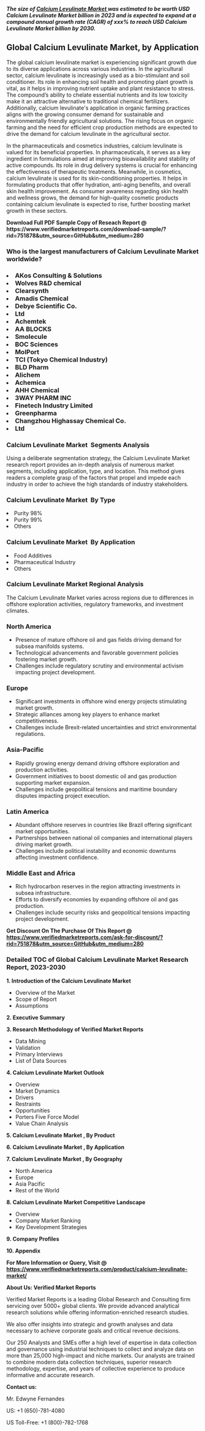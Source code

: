 <p><em><strong>The size of <a href="https://www.verifiedmarketreports.com/download-sample/?rid=751878&utm_source=GitHub&utm_medium=280" target="_blank">Calcium Levulinate Market </a> was estimated to be worth USD Calcium Levulinate Market billion in 2023 and is expected to expand at a compound annual growth rate (CAGR) of xxx% to reach USD Calcium Levulinate Market billion by 2030.</strong></em><br /><h2>Global Calcium Levulinate Market, by Application</h2><p>The global calcium levulinate market is experiencing significant growth due to its diverse applications across various industries. In the agricultural sector, calcium levulinate is increasingly used as a bio-stimulant and soil conditioner. Its role in enhancing soil health and promoting plant growth is vital, as it helps in improving nutrient uptake and plant resistance to stress. The compound’s ability to chelate essential nutrients and its low toxicity make it an attractive alternative to traditional chemical fertilizers. Additionally, calcium levulinate's application in organic farming practices aligns with the growing consumer demand for sustainable and environmentally friendly agricultural solutions. The rising focus on organic farming and the need for efficient crop production methods are expected to drive the demand for calcium levulinate in the agricultural sector.<p>In the pharmaceuticals and cosmetics industries, calcium levulinate is valued for its beneficial properties. In pharmaceuticals, it serves as a key ingredient in formulations aimed at improving bioavailability and stability of active compounds. Its role in drug delivery systems is crucial for enhancing the effectiveness of therapeutic treatments. Meanwhile, in cosmetics, calcium levulinate is used for its skin-conditioning properties. It helps in formulating products that offer hydration, anti-aging benefits, and overall skin health improvement. As consumer awareness regarding skin health and wellness grows, the demand for high-quality cosmetic products containing calcium levulinate is expected to rise, further boosting market growth in these sectors.</p></p><p id="" class=""><strong>Download Full PDF Sample Copy of Reseach Report @ <a target="">https://www.verifiedmarketreports.com/download-sample/?rid=751878&utm_source=GitHub&utm_medium=280</a></strong></p><h3 id="" class="">Who is the largest manufacturers of&nbsp;Calcium Levulinate Market worldwide?</h3><h3 class=""></Li><Li>AKos Consulting & Solutions</Li><Li> Wolves R&D chemical</Li><Li> Clearsynth</Li><Li> Amadis Chemical</Li><Li> Debye Scientific Co.</Li><Li>Ltd</Li><Li> Achemtek</Li><Li> AA BLOCKS</Li><Li> Smolecule</Li><Li> BOC Sciences</Li><Li> MolPort</Li><Li> TCI (Tokyo Chemical Industry)</Li><Li> BLD Pharm</Li><Li> Alichem</Li><Li> Achemica</Li><Li> AHH Chemical</Li><Li> 3WAY PHARM INC</Li><Li> Finetech Industry Limited</Li><Li> Greenpharma</Li><Li> Changzhou Highassay Chemical Co.</Li><Li>Ltd</h3><h3 id="" class="">Calcium Levulinate Market &nbsp;Segments Analysis</h3><p id="" class="">Using a deliberate segmentation strategy, the Calcium Levulinate Market research report provides an in-depth analysis of numerous market segments, including application, type, and location. This method gives readers a complete grasp of the factors that propel and impede each industry in order to achieve the high standards of industry stakeholders.</p><h3 id="" class="">Calcium Levulinate Market &nbsp;By Type</h3><p></Li><Li>Purity 98%</Li><Li> Purity 99%</Li><Li> Others</p><h3 id="" class="">Calcium Levulinate Market &nbsp;By Application</h3><p class=""></Li><Li>Food Additives</Li><Li> Pharmaceutical Industry</Li><Li> Others</p><h3 id="" class="">Calcium Levulinate Market Regional Analysis</h3><p id="" class="">The Calcium Levulinate Market varies across regions due to differences in offshore exploration activities, regulatory frameworks, and investment climates.</p><h3 id="" class="">North America</h3><ul><li>Presence of mature offshore oil and gas fields driving demand for subsea manifolds systems.</li><li>Technological advancements and favorable government policies fostering market growth.</li><li>Challenges include regulatory scrutiny and environmental activism impacting project development.</li></ul><h3 id="" class="">Europe</h3><ul><li>Significant investments in offshore wind energy projects stimulating market growth.</li><li>Strategic alliances among key players to enhance market competitiveness.</li><li>Challenges include Brexit-related uncertainties and strict environmental regulations.</li></ul><h3 id="" class="">Asia-Pacific</h3><ul><li>Rapidly growing energy demand driving offshore exploration and production activities.</li><li>Government initiatives to boost domestic oil and gas production supporting market expansion.</li><li>Challenges include geopolitical tensions and maritime boundary disputes impacting project execution.</li></ul><h3 id="" class="">Latin America</h3><ul><li>Abundant offshore reserves in countries like Brazil offering significant market opportunities.</li><li>Partnerships between national oil companies and international players driving market growth.</li><li>Challenges include political instability and economic downturns affecting investment confidence.</li></ul><h3 id="" class="">Middle East and Africa</h3><ul><li>Rich hydrocarbon reserves in the region attracting investments in subsea infrastructure.</li><li>Efforts to diversify economies by expanding offshore oil and gas production.</li><li>Challenges include security risks and geopolitical tensions impacting project development.</li></ul><p id="" class=""><strong>Get Discount On The Purchase Of This Report @ <a href="https://www.verifiedmarketreports.com/ask-for-discount/?rid=751878&utm_source=GitHub&utm_medium=280" target="_blank">https://www.verifiedmarketreports.com/ask-for-discount/?rid=751878&utm_source=GitHub&utm_medium=280</a></strong></p><h3 id="" class="">Detailed TOC of Global Calcium Levulinate Market Research Report, 2023-2030</h3><p id="" class=""><strong>1. Introduction of the Calcium Levulinate Market </strong></p><ul><li>Overview of the Market</li><li>Scope of Report</li><li>Assumptions</li></ul><p id="" class=""><strong>2. Executive Summary</strong></p><p id="" class=""><strong>3. Research Methodology of Verified Market Reports</strong></p><ul><li>Data Mining</li><li>Validation</li><li>Primary Interviews</li><li>List of Data Sources</li></ul><p id="" class=""><strong>4. Calcium Levulinate Market Outlook</strong></p><ul><li>Overview</li><li>Market Dynamics</li><li>Drivers</li><li>Restraints</li><li>Opportunities</li><li>Porters Five Force Model</li><li>Value Chain Analysis</li></ul><p id="" class=""><strong>5. Calcium Levulinate Market , By Product</strong></p><p id="" class=""><strong>6. Calcium Levulinate Market , By Application</strong></p><p id="" class=""><strong>7. Calcium Levulinate Market , By Geography</strong></p><ul><li>North America</li><li>Europe</li><li>Asia Pacific</li><li>Rest of the World</li></ul><p id="" class=""><strong>8. Calcium Levulinate Market Competitive Landscape</strong></p><ul><li>Overview</li><li>Company Market Ranking</li><li>Key Development Strategies</li></ul><p id="" class=""><strong>9. Company Profiles</strong></p><p id="" class=""><strong>10. Appendix</strong></p><p id="" class=""><strong>For More Information or Query, Visit @ <a href="https://www.verifiedmarketreports.com/product/calcium-levulinate-market/" target="_blank">https://www.verifiedmarketreports.com/product/calcium-levulinate-market/</a></strong></p><p id="" class=""><strong>About Us: Verified Market Reports</strong></p><p id="" class="">Verified Market Reports is a leading Global Research and Consulting firm servicing over 5000+ global clients. We provide advanced analytical research solutions while offering information-enriched research studies.</p><p id="" class="">We also offer insights into strategic and growth analyses and data necessary to achieve corporate goals and critical revenue decisions.</p><p id="" class="">Our 250 Analysts and SMEs offer a high level of expertise in data collection and governance using industrial techniques to collect and analyze data on more than 25,000 high-impact and niche markets. Our analysts are trained to combine modern data collection techniques, superior research methodology, expertise, and years of collective experience to produce informative and accurate research.</p><p id="" class=""><strong>Contact us:</strong></p><p id="" class="">Mr. Edwyne Fernandes</p><p id="" class="">US: +1 (650)-781-4080</p><p id="" class="">US Toll-Free: +1 (800)-782-1768</p>
